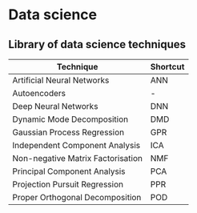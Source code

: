 # Data science

## Library of data science techniques

| Technique | Shortcut |
|-----------|----------|
| Artificial Neural Networks | ANN |
| Autoencoders | - |
| Deep Neural Networks | DNN |
| Dynamic Mode Decomposition | DMD |
| Gaussian Process Regression | GPR |
| Independent Component Analysis | ICA |
| Non-negative Matrix Factorisation | NMF |
| Principal Component Analysis | PCA |
| Projection Pursuit Regression | PPR |
| Proper Orthogonal Decomposition | POD |
